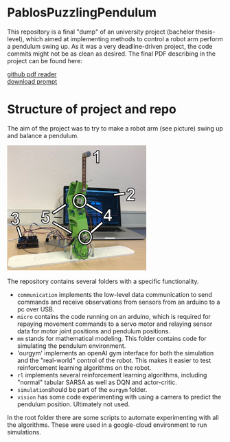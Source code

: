 # PablosPuzzlingPendulum

This repository is a final "dump" of an university project (bachelor thesis-level), which aimed at implementing methods to control a robot arm perform a pendulum swing up. As it was a very deadline-driven project, the code commits might not be as clean as desired. The final PDF describing in the project can be found here:

[github pdf reader](https://github.com/nikvaessen/PablosPuzzlingPendulum/blob/master/article.pdf)  
[download prompt](https://github.com/nikvaessen/PablosPuzzlingPendulum/raw/master/article.pdf)


# Structure of project and repo

The aim of the project was to try to make a robot arm (see picture) swing up and balance a pendulum.

![image of robot set up](RobotSetUp.jpeg)

The repository contains several folders with a specific functionality. 

* `communication` implements the low-level data communication to send commands and receive observations from sensors from an arduino to a pc over USB. 
* `micro` contains the code running on an arduino, which is required for repaying movement commands to a servo motor and relaying sensor data for motor joint positions and pendulum positions.
* `mm` stands for mathematical modeling. This folder contains code for simulating the pendulum environment.
* 'ourgym' implements an openAI gym interface for both the simulation and the "real-world" control of the robot. This makes it easier to test reinforcement learning algorithms on the robot.
* `rl` implements several reinforcement learning algorithms, including "normal" tabular SARSA as well as DQN and actor-critic. 
* `simulation`should be part of the `ourgym` folder.
* `vision` has some code experimenting with using a camera to predict the pendulum position. Ultimately not used.

In the root folder there are some scripts to automate experimenting with all the algorithms. These were used in a google-cloud environment to run simulations.
